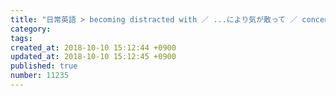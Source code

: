 ```yaml
---
title: "日常英語 > becoming distracted with ／ ...により気が散って ／ concentrate on the task without becoming distracted. 2014-03-26"
category: 
tags: 
created_at: 2018-10-10 15:12:44 +0900
updated_at: 2018-10-10 15:12:45 +0900
published: true
number: 11235
---
```



